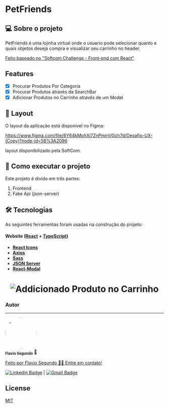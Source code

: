 # PetFriends


## 💻 Sobre o projeto
PetFriends é uma lojinha virtual onde o usuario pode selecionar quanto e quais objetos deseja compra e visualizar seu carrinho no header.

[Feito baseado no "Softcom Challenge - Front-end com React" ](https://github.com/softcomtecnologia/challenge/tree/master/front-end)

## Features

- [x] Procurar Produtos Por Categoria
- [x] Procurar Produtos através da SearchBar
- [x] Adicionar Produtos no Carrinho através de um Modal

## 🎨 Layout

O layout da aplicação está disponível no Figma:

https://www.figma.com/file/6Y64kMphXj7ZnPmmVGch7d/Desafio-UX-(Copy)?node-id=58%3A2096

layout disponibilizado pela SoftCom.

## 🚀 Como executar o projeto

Este projeto é divido em três partes:
1. Frontend
2. Fake Api (json-server)


## 🛠 Tecnologias

As seguintes ferramentas foram usadas na construção do projeto:

#### **Website**  ([React](https://reactjs.org/)  +  [TypeScript](https://www.typescriptlang.org/))


-   **[React Icons](https://react-icons.github.io/react-icons/)**
-   **[Axios](https://github.com/axios/axios)**
-   **[Sass](https://sass-lang.com/)**
-   **[JSON Server](https://github.com/typicode/json-server)**
-   **[React-Modal](https://www.npmjs.com/package/react-modal)**

<h1 align="center">
  <img alt="Addicionado Produto no Carrinho" title="Addicionado Produto no Carrinho" src="./AddProduct.gif" />
</h1>

### Autor
---


 <img style="border-radius: 50%;" src="https://avatars.githubusercontent.com/u/25486795?v=4" width="100px;" alt=""/>
 <br />
 <sub><b>Flavio Segundo</b></sub></a> <a href="https://github.com/Fpos0">🚀


Feito por Flavio Segundo 👋🏽 Entre em contato!

[![Linkedin Badge](https://img.shields.io/badge/-FlavioFpos-blue?style=flat-square&logo=Linkedin&logoColor=white&link=https://www.linkedin.com/in/flavio-p-o-segundo-889b25108/)](https://www.linkedin.com/in/flavio-p-o-segundo-889b25108/) 
| 
[![Gmail Badge](https://img.shields.io/badge/-flaviofpos@hotmail.com-c14438?style=flat-square&logo=Gmail&logoColor=white&link=mailto:flaviofpos@hotmail.com)](mailto:flaviofpos@hotmail.com)

## License
[MIT](https://choosealicense.com/licenses/mit/)
